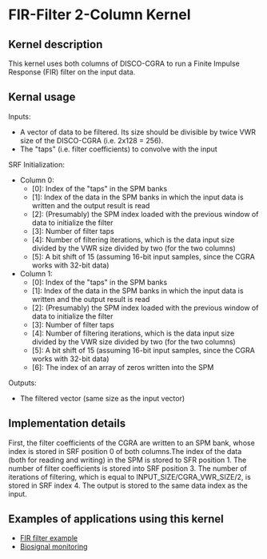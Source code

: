# FIR-Filter 2-Column Kernel

## Kernel description

This kernel uses both columns of DISCO-CGRA to run a Finite Impulse Response (FIR) filter on the input data.

## Kernal usage

Inputs:
* A vector of data to be filtered. Its size should be divisible by twice VWR size of the DISCO-CGRA (i.e. 2x128 = 256).
* The "taps" (i.e. filter coefficients) to convolve with the input

SRF Initialization:
* Column 0:
    * [0]: Index of the "taps" in the SPM banks
    * [1]: Index of the data in the SPM banks in which the input data is written and the output result is read
    * [2]: (Presumably) the SPM index loaded with the previous window of data to initialize the filter
    * [3]: Number of filter taps
    * [4]: Number of filtering iterations, which is the data input size divided by the VWR size divided by two (for the two columns)
    * [5]: A bit shift of 15 (assuming 16-bit input samples, since the CGRA works with 32-bit data)
* Column 1:
    * [0]: Index of the "taps" in the SPM banks
    * [1]: Index of the data in the SPM banks in which the input data is written and the output result is read
    * [2]: (Presumably) the SPM index loaded with the previous window of data to initialize the filter
    * [3]: Number of filter taps
    * [4]: Number of filtering iterations, which is the data input size divided by the VWR size divided by two (for the two columns)
    * [5]: A bit shift of 15 (assuming 16-bit input samples, since the CGRA works with 32-bit data)
    * [6]: The index of an array of zeros written into the SPM

Outputs:
* The filtered vector (same size as the input vector)

## Implementation details

First, the filter coefficients of the CGRA are written to an SPM bank, whose index is stored in SRF position 0 of both columns.The index of the data (both for reading and writing) in the SPM is stored to SFR position 1. The number of filter coefficients is stored into SRF position 3. The number of iterations of filtering, which is equal to INPUT_SIZE/CGRA_VWR_SIZE/2, is stored in SRF index 4. The output is stored to the same data index as the input.

## Examples of applications using this kernel

* [FIR filter example](https://eslgit.epfl.ch/esl/architectures-and-systems/accelerators/cgra/vwr2a_kernel_examples/-/tree/main/fir_filter/src/fir_filter.c)
* [Biosignal monitoring](https://eslgit.epfl.ch/esl/architectures-and-systems/accelerators/cgra/vwr2a_kernel_examples/-/blob/main/biosignal_monitoring_cgra/src/RSP_FIRfiltering_CMSIS.c)

